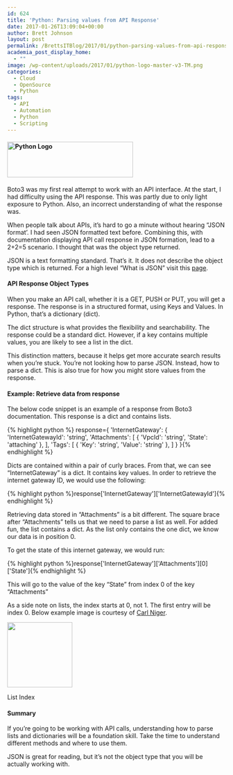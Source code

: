 ```yaml
---
id: 624
title: 'Python: Parsing values from API Response'
date: 2017-01-26T13:09:04+00:00
author: Brett Johnson
layout: post
permalink: /BrettsITBlog/2017/01/python-parsing-values-from-api-response/
academia_post_display_home:
  - ""
image: /wp-content/uploads/2017/01/python-logo-master-v3-TM.png
categories:
  - Cloud
  - OpenSource
  - Python
tags:
  - API
  - Automation
  - Python
  - Scripting
---
```

#### <img class="alignnone" title="Python Logo" src="https://www.python.org/static/img/python-logo.png" width="290" height="82" />

Boto3 was my first real attempt to work with an API interface. At the start, I had difficulty using the API response. This was partly due to only light exposure to Python. Also, an incorrect understanding of what the response was.

When people talk about APIs, it&#8217;s hard to go a minute without hearing &#8220;JSON format&#8217;. I had seen JSON formatted text before. Combining this, with documentation displaying API call response in JSON formation, lead to a 2+2=5 scenario. I thought that was the object type returned.

JSON is a text formatting standard. That&#8217;s it. It does not describe the object type which is returned. For a high level &#8220;What is JSON&#8221; visit this [page](http://developers.squarespace.com/what-is-json/).

#### API Response Object Types

When you make an API call, whether it is a GET, PUSH or PUT, you will get a response. The response is in a structured format, using Keys and Values. In Python, that&#8217;s a dictionary (dict).

The dict structure is what provides the flexibility and searchability. The response could be a standard dict. However, if a key contains multiple values, you are likely to see a list in the dict.

This distinction matters, because it helps get more accurate search results when you&#8217;re stuck. You&#8217;re not looking how to parse JSON. Instead, how to parse a dict. This is also true for how you might store values from the response.

#### Example: Retrieve data from response

The below code snippet is an example of a response from Boto3 documentation. This response is a dict and contains lists.

{% highlight python %}
response={
    'InternetGateway': {
        'InternetGatewayId': 'string',
        'Attachments': [
            {
                'VpcId': 'string',
                'State': 'attaching'
            },
        ],
        'Tags': [
            {
                'Key': 'string',
                'Value': 'string'
            },
        ]
    }
}{% endhighlight %}

Dicts are contained within a pair of curly braces. From that, we can see &#8220;InternetGateway&#8221; is a dict. It contains key values. In order to retrieve the internet gateway ID, we would use the following:

{% highlight python %}response['InternetGateway']['InternetGatewayId']{% endhighlight %}

Retrieving data stored in &#8220;Attachments&#8221; is a bit different. The square brace after &#8220;Attachments&#8221; tells us that we need to parse a list as well. For added fun, the list contains a dict. As the list only contains the one dict, we know our data is in position 0.

To get the state of this internet gateway, we would run:

{% highlight python %}response['InternetGateway']['Attachments'][0]['State']{% endhighlight %}

This will go to the value of the key &#8220;State&#8221; from index 0 of the key &#8220;Attachments&#8221;

As a side note on lists, the index starts at 0, not 1. The first entry will be index 0. Below example image is courtesy of [Carl Niger](https://twitter.com/carl_niger).

<div id="attachment_627" style="width: 160px" class="wp-caption alignnone">
  <a href="https://sdbrett.com/assets/images/2017/01/list-index.png"><img class="size-thumbnail wp-image-627" src="https://sdbrett.com/assets/images/2017/01/list-index-150x150.png" alt="" width="150" height="150" /></a>
  
  <p class="wp-caption-text">
    List Index
  </p>
</div>

#### Summary

If you&#8217;re going to be working with API calls, understanding how to parse lists and dictionaries will be a foundation skill. Take the time to understand different methods and where to use them.

JSON is great for reading, but it&#8217;s not the object type that you will be actually working with.